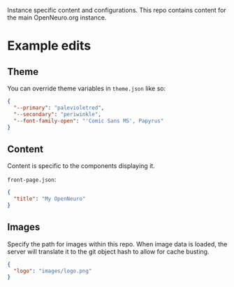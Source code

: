 Instance specific content and configurations. This repo contains content for the main OpenNeuro.org instance.

# Example edits

## Theme

You can override theme variables in `theme.json` like so:

```json
{
  "--primary": "palevioletred",
  "--secondary": "periwinkle",
  "--font-family-open": "'Comic Sans MS', Papyrus"
}
```

## Content

Content is specific to the components displaying it.

`front-page.json`:

```json
{
  "title": "My OpenNeuro"
}
```

## Images

Specify the path for images within this repo. When image data is loaded, the server will translate it to the git object hash to allow for cache busting.

```json
{
  "logo": "images/logo.png"
}
```
